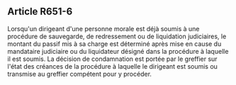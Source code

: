 Article R651-6
----
Lorsqu'un dirigeant d'une personne morale est déjà soumis à une procédure de
sauvegarde, de redressement ou de liquidation judiciaires, le montant du passif
mis à sa charge est déterminé après mise en cause du mandataire judiciaire ou du
liquidateur désigné dans la procédure à laquelle il est soumis. La décision de
condamnation est portée par le greffier sur l'état des créances de la procédure
à laquelle le dirigeant est soumis ou transmise au greffier compétent pour y
procéder.
